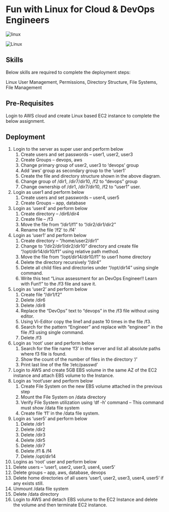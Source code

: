 # Fun with Linux for Cloud & DevOps Engineers

![linux](https://imgur.com/VpPW8PM.png)

![Linux](https://imgur.com/xedzuwy.png)

## Skills

Below skills are required to complete the deployment steps:

Linux User Management, Permissions, Directory Structure, File Systems, File Management

## Pre-Requisites

Login to AWS cloud and create Linux based EC2 instance to complete the below assignment.

## Deployment

1. Login to the server as super user and perform below
   1. Create users and set passwords – user1, user2, user3
   2. Create Groups – devops, aws
   3. Change primary group of user2, user3 to ‘devops’ group
   4. Add ‘aws’ group as secondary group to the ‘user1’
   5. Create the file and directory structure shown in the above diagram.
   6. Change group of /dir1, /dir7/dir10, /f2 to “devops” group
   7. Change ownership of /dir1, /dir7/dir10, /f2 to “user1” user.
2. Login as user1 and perform below
   1. Create users and set passwords – user4, user5
   2. Create Groups – app, database
3. Login as ‘user4’ and perform below
   1. Create directory – /dir6/dir4
   2. Create file – /f3
   3. Move the file from “/dir1/f1” to “/dir2/dir1/dir2”
   4. Rename the file ‘/f2′ to /f4’
4. Login as ‘user1’ and perform below
   1. Create directory – “/home/user2/dir1”
   2. Change to “/dir2/dir1/dir2/dir10” directory and create file “/opt/dir14/dir10/f1” using relative path method.
   3. Move the file from “/opt/dir14/dir10/f1” to user1 home directory
   4. Delete the directory recursively “/dir4”
   5. Delete all child files and directories under “/opt/dir14” using single command.
   6. Write this text “Linux assessment for an DevOps Engineer!! Learn with Fun!!” to the /f3 file and save it.
5. Login as ‘user2’ and perform below
   1. Create file “/dir1/f2”
   2. Delete /dir6
   3. Delete /dir8
   4. Replace the “DevOps” text to “devops” in the /f3 file without using editor.
   5. Using Vi-Editor copy the line1 and paste 10 times in the file /f3.
   6. Search for the pattern “Engineer” and replace with “engineer” in the file /f3 using single command.
   7. Delete /f3
6. Login as ‘root’ user and perform below
   1. Search for the file name ‘f3’ in the server and list all absolute paths where f3 file is found.
   2. Show the count of the number of files in the directory ‘/’
   3. Print last line of the file ‘/etc/passwd’
7. Login to AWS and create 5GB EBS volume in the same AZ of the EC2 instance and attach EBS volume to the Instance.
8. Login as ‘root’user and perform below
   1. Create File System on the new EBS volume attached in the previous step
   2. Mount the File System on /data directory
   3. Verify File System utilization using ‘df -h’ command – This command must show /data file system
   4. Create file ‘f1’ in the /data file system.
9. Login as ‘user5’ and perform below
   1. Delete /dir1
   2. Delete /dir2
   3. Delete /dir3
   4. Delete /dir5
   5. Delete /dir7
   6. Delete /f1 & /f4
   7. Delete /opt/dir14
10. Logins as ‘root’ user and perform below
11. Delete users – ‘user1, user2, user3, user4, user5’
12. Delete groups – app, aws, database, devops
13. Delete home directories of all users ‘user1, user2, user3, user4, user5’ if any exists still.
14. Unmount /data file system
15. Delete /data directory
16. Login to AWS and detach EBS volume to the EC2 Instance and delete the volume and then terminate EC2 instance.
